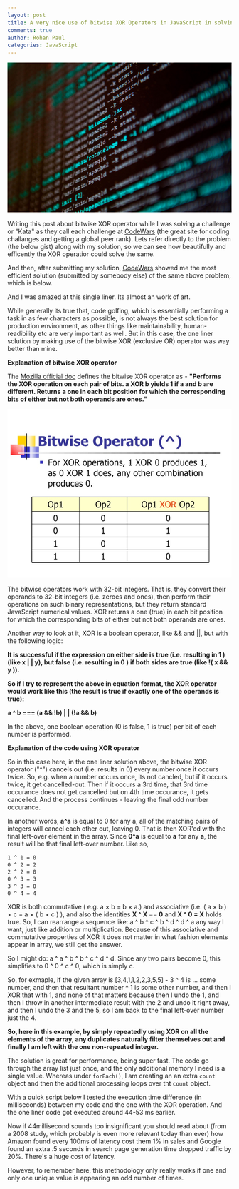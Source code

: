 ```yaml
---
layout: post
title: A very nice use of bitwise XOR Operators in JavaScript in solving a CodeWar challenge
comments: true
author: Rohan Paul
categories: JavaScript
---
```

<img src="/images/fulls/XOR-Operator.jpg" class="fit image">

Writing this post about bitwise XOR operator while I was solving a challenge or "Kata" as they call each challenge at [CodeWars](https://www.codewars.com/kata/find-the-odd-int) (the great site for coding challanges and getting a global peer rank). Lets refer directly to the problem (the below gist) along with my solution, so we can see how beautifully and efficently the XOR operatior could solve the same.

<script src="https://gist.github.com/rohan-paul/72c4b31c6394f5fe0539a3811583e568.js"></script>

And then, after submitting my solution, [CodeWars](https://www.codewars.com) showed me the most efficient solution (submitted by somebody else) of the same above problem, which is below.

<script src="https://gist.github.com/rohan-paul/1897ba275d3e7883f22378692bbf7feb.js"></script>

And I was amazed at this single liner. Its almost an work of art.

While generally its true that, code golfing, which is essentially performing a task in as few characters as possible, is not always the best solution for production environment, as other things like maintainability, human-readibility etc are very important as well. But in this case, the one liner solution by making use of the bitwise XOR (exclusive OR) operator was way better than mine.


**Explanation of bitwise XOR operator**

The [Mozilla official doc](https://developer.mozilla.org/en/docs/Web/JavaScript/Reference/Operators/Bitwise_Operators#Bitwise_XOR) defines the bitwise XOR operator as - **"Performs the XOR operation on each pair of bits. a XOR b yields 1 if a and b are different. Returns a one in each bit position for which the corresponding bits of either but not both operands are ones."**

<img src="/images/fulls/xor-table-explanation.jpg" class="fit image">


The bitwise operators work with 32-bit integers. That is, they convert their operands to 32-bit integers (i.e. zeroes and ones), then perform their operations on such binary representations, but they return standard JavaScript numerical values. XOR returns a one (true) in each bit position for which the corresponding bits of either but not both operands are ones.

Another way to look at it, XOR is a boolean operator, like && and \|\|, but with the following logic:

**It is successful if the expression on either side is true (i.e. resulting in 1 ) (like x \| \| y), but false (i.e. resulting in 0 ) if both sides are true (like !( x && y )).**

**So if I try to represent the above in equation format, the XOR operator would  work like this (the result is true if exactly one of the operands is true):**

**a ^ b === (a && !b) \| \| (!a && b)**

In the above, one boolean operation (0 is false, 1 is true) per bit of each number is performed.


**Explanation of the code using XOR operator**

So in this case here, in the one liner solution above, the bitwise XOR operator ("^") cancels out (i.e. results in 0) every number once it occurs twice. So, e.g. when a number occurs once, its not cancled, but if it occurs twice, it get cancelled-out. Then if it occurs a 3rd time, that 3rd time occurance does not get cancelled but on 4th time occurance, it gets cancelled. And the process continues - leaving the final odd number occurance.

In another words, **a^a** is equal to 0 for any a, all of the matching pairs of integers will cancel each other out, leaving 0. That is then XOR'ed with the final left-over element in the array. Since **0^a** is equal to **a** for any **a**, the result will be that final left-over number. Like so, 

	1 ^ 1 = 0 
    0 ^ 2 = 2
    2 ^ 2 = 0
    0 ^ 3 = 3
    3 ^ 3 = 0
    0 ^ 4 = 4 


XOR is both commutative ( e.g. a × b = b × a.) and associative (i.e. ( a × b ) × c = a × ( b × c ) ), and also the identities **X ^ X == 0** and **X ^ 0 = X** holds true. So, I can rearrange a sequence like: a ^ b ^ c ^ b ^ d ^ d ^ a any way I want, just like addition or multiplication. Because of this associative and commutative properties of XOR it does not matter in what fashion elements appear in array, we still get the answer. 

So I might do: a ^ a ^ b ^ b ^ c ^ d ^ d. Since any two pairs become 0, this simplifies to 0 ^ 0 ^ c ^ 0, which is simply c.

So, for exmaple, if the given array is [3,4,1,1,2,2,3,5,5]  - 3 ^ 4 is ... some number, and then that resultant number ^ 1 is some other number, and then I XOR that with 1, and none of that matters because then I undo the 1, and then I throw in another intermediate result with the 2 and undo it right away, and then I undo the 3 and the 5, so I am back to the final left-over number just the 4.

**So, here in this example, by simply repeatedly using XOR on all the elements of the array, any duplicates naturally filter themselves out and finally I am left with the one non-repeated integer.**

The solution is great for performance, being super fast. The code go through the array list just once, and the only additional memory I need is a single value. Whereas under ``forEach()``, I am creating an an extra ``count`` object and then the additional processing loops over tht ``count`` object.

With a quick script below I tested the execution time difference (in
milliseconds) between my code and the one with the XOR operation. And the one
liner code got executed around 44-53 ms earlier.

Now if 44millisecond sounds too insignificant you should read about (from a 2008 study, which probably is even more relevant today than ever) how Amazon found every 100ms of latency cost them 1% in sales and Google found an extra .5 seconds in search page generation time dropped traffic by 20%. There's a huge cost of latency.

<script src="https://gist.github.com/rohan-paul/bac5818a64b1c3aafd2554c6601e5ad4.js"></script>

However, to remember here, this methodology only really works if one and only one unique value is appearing an odd number of times.